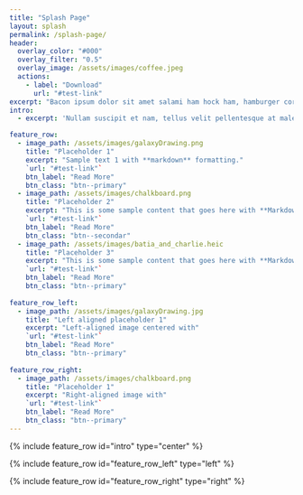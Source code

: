 ```yaml
---
title: "Splash Page"
layout: splash
permalink: /splash-page/
header:
  overlay_color: "#000"
  overlay_filter: "0.5"
  overlay_image: /assets/images/coffee.jpeg
  actions:
    - label: "Download"
      url: "#test-link"
excerpt: "Bacon ipsum dolor sit amet salami ham hock ham, hamburger corned beef short ribs kielbasa biltong t-bone drumstick tri-tip tail sirloin pork chop."
intro: 
  - excerpt: 'Nullam suscipit et nam, tellus velit pellentesque at malesuada, enim eaque. Quis nulla, netus tempor in diam gravida tincidunt, *proin faucibus* voluptate felis id sollicitudin. Centered with `type="center"`'

feature_row:
  - image_path: /assets/images/galaxyDrawing.png
    title: "Placeholder 1"
    excerpt: "Sample text 1 with **markdown** formatting."
    `url: "#test-link"`
    btn_label: "Read More"
    btn_class: "btn--primary"
  - image_path: /assets/images/chalkboard.png
    title: "Placeholder 2"
    excerpt: "This is some sample content that goes here with **Markdown** formatting."
    `url: "#test-link"`
    btn_label: "Read More"
    btn_class: "btn--secondar"
  - image_path: /assets/images/batia_and_charlie.heic
    title: "Placeholder 3"
    excerpt: "This is some sample content that goes here with **Markdown** formatting."
    `url: "#test-link"`
    btn_label: "Read More"
    btn_class: "btn--primary"
    
feature_row_left:
  - image_path: /assets/images/galaxyDrawing.jpg
    title: "Left aligned placeholder 1"
    excerpt: "Left-aligned image centered with"
    `url: "#test-link"`
    btn_label: "Read More"
    btn_class: "btn--primary"
    
feature_row_right:
  - image_path: /assets/images/chalkboard.png
    title: "Placeholder 1"
    excerpt: "Right-aligned image with"
    `url: "#test-link"`
    btn_label: "Read More"
    btn_class: "btn--primary"
---
```


{% include feature_row id="intro" type="center" %}

{% include feature_row id="feature_row_left" type="left" %}

{% include feature_row id="feature_row_right" type="right" %}
